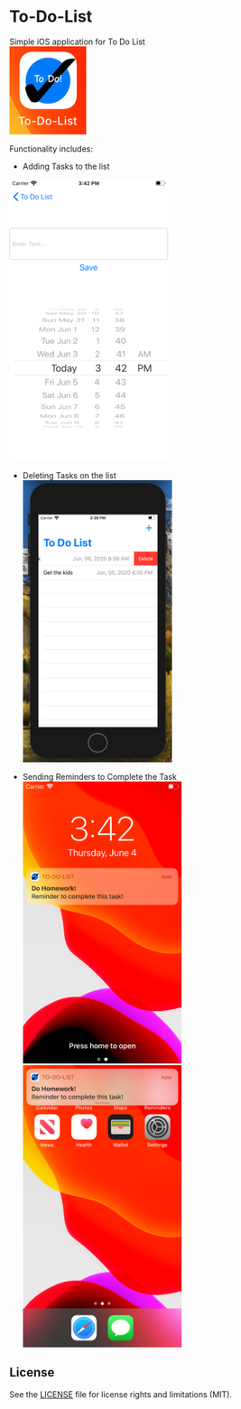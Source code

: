 # To-Do-List

Simple iOS application for To Do List <br /> 
<img src="Images/appIcon.png"> <br />

Functionality includes: <br />
- Adding Tasks to the list <br />
<img src="Images/enterScreenClearnView.png" height="500"> 

- Deleting Tasks on the list <br />
<img src="Images/deleteExample.png" height="500"> <br />

- Sending Reminders to Complete the Task <br />
<img src="Images/lockScreenNotification.png" height="500"> <img src="Images/notification.png" height="500">

## License
See the [LICENSE](LICENSE.md) file for license rights and limitations (MIT).
